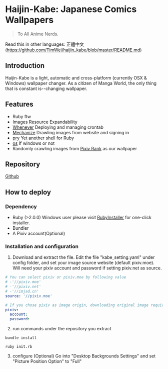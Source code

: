 # Haijin-Kabe: Japanese Comics Wallpapers
> To All Anime Nerds.

Read this in other languages: 正體中文(https://github.com/TimWei/haijin_kabe/blob/master/README.md)

## Introduction
Haijin-Kabe is a light, automatic and cross-platform (currently OSX & Windows) wallpaper changer. As a citizen of Manga World, the only thing that is constant is--changing wallpaper.

## Features
- Ruby ftw
- Images Resource Expandability
- [Whenever](https://github.com/javan/whenever) Deploying and managing crontab
- [Mechanize](https://github.com/sparklemotion/mechanize) Drawling images from website and signing in
- [pry](https://github.com/pry/pry) Yet another shell for Ruby
- [os](https://github.com/rdp/os) If windows or not
- Randomly crawling images from [Pixiv Rank](http://www.pixiv.net/ranking.php?mode=daily&content=illust) as our wallpaper

## Repository
[Github](https://github.com/TimWei/haijin_kabe)

## How to deploy
### Dependency
- Ruby (>2.0.0) Windows user please visit [RubyInstaller](https://rubyinstaller.org/downloads/) for one-click installer.
- Bundler
- A Pixiv account(Optional)

### Installation and configuration
1. Download and extract the file. Edit the file "kabe_setting.yaml" under config folder, and set your image source website (default pixiv.moe). Will need your pixiv account and password if setting pixiv.net as source.
```yaml
# You can select pixiv or pixiv.moe by following value
# -'//pixiv.moe'
# -'//pixiv.net'
# -'//imjad.cn'
source: '//pixiv.moe'

# If you chose pixiv as image origin, downloading original image required auth or it'll returning 403 error 
pixiv:
  account: 
  password: 

```

2. run commands under the repository you extract
```
bundle install
```
```
ruby init.rb
```

3. configure (Optional)
Go into "Desktop Backgrounds Settings" and set "Picture Position Option" to "Full"

